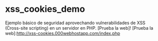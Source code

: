 # xss_cookies_demo
Ejemplo básico de seguridad aprovechando vulnerabilidades de XSS (Cross-site scripting) en un servidor en PHP.
[Prueba la web]!
[Prueba la web]:http://xss-cookies.000webhostapp.com/index.php

